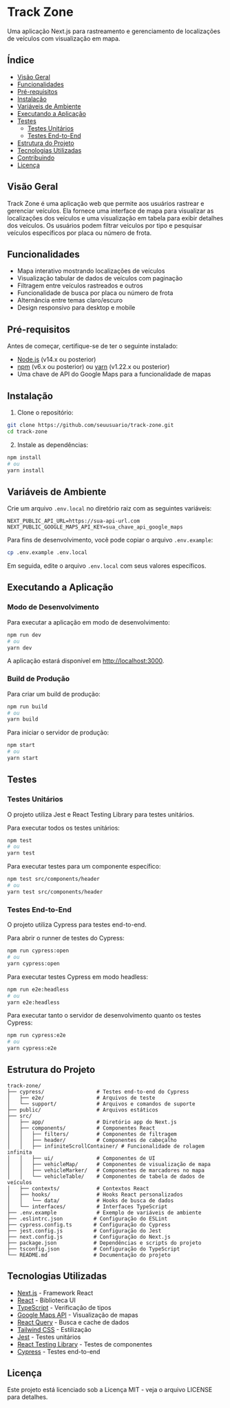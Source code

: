 # Track Zone

Uma aplicação Next.js para rastreamento e gerenciamento de localizações de veículos com visualização em mapa.

## Índice

- [Visão Geral](#visão-geral)
- [Funcionalidades](#funcionalidades)
- [Pré-requisitos](#pré-requisitos)
- [Instalação](#instalação)
- [Variáveis de Ambiente](#variáveis-de-ambiente)
- [Executando a Aplicação](#executando-a-aplicação)
- [Testes](#testes)
  - [Testes Unitários](#testes-unitários)
  - [Testes End-to-End](#testes-end-to-end)
- [Estrutura do Projeto](#estrutura-do-projeto)
- [Tecnologias Utilizadas](#tecnologias-utilizadas)
- [Contribuindo](#contribuindo)
- [Licença](#licença)

## Visão Geral

Track Zone é uma aplicação web que permite aos usuários rastrear e gerenciar veículos. Ela fornece uma interface de mapa para visualizar as localizações dos veículos e uma visualização em tabela para exibir detalhes dos veículos. Os usuários podem filtrar veículos por tipo e pesquisar veículos específicos por placa ou número de frota.

## Funcionalidades

- Mapa interativo mostrando localizações de veículos
- Visualização tabular de dados de veículos com paginação
- Filtragem entre veículos rastreados e outros
- Funcionalidade de busca por placa ou número de frota
- Alternância entre temas claro/escuro
- Design responsivo para desktop e mobile

## Pré-requisitos

Antes de começar, certifique-se de ter o seguinte instalado:

- [Node.js](https://nodejs.org/) (v14.x ou posterior)
- [npm](https://www.npmjs.com/) (v6.x ou posterior) ou [yarn](https://yarnpkg.com/) (v1.22.x ou posterior)
- Uma chave de API do Google Maps para a funcionalidade de mapas

## Instalação

1. Clone o repositório:

```bash
git clone https://github.com/seuusuario/track-zone.git
cd track-zone
```

2. Instale as dependências:

```bash
npm install
# ou
yarn install
```

## Variáveis de Ambiente

Crie um arquivo `.env.local` no diretório raiz com as seguintes variáveis:

```
NEXT_PUBLIC_API_URL=https://sua-api-url.com
NEXT_PUBLIC_GOOGLE_MAPS_API_KEY=sua_chave_api_google_maps
```

Para fins de desenvolvimento, você pode copiar o arquivo `.env.example`:

```bash
cp .env.example .env.local
```

Em seguida, edite o arquivo `.env.local` com seus valores específicos.

## Executando a Aplicação

### Modo de Desenvolvimento

Para executar a aplicação em modo de desenvolvimento:

```bash
npm run dev
# ou
yarn dev
```

A aplicação estará disponível em [http://localhost:3000](http://localhost:3000).

### Build de Produção

Para criar um build de produção:

```bash
npm run build
# ou
yarn build
```

Para iniciar o servidor de produção:

```bash
npm start
# ou
yarn start
```

## Testes

### Testes Unitários

O projeto utiliza Jest e React Testing Library para testes unitários.

Para executar todos os testes unitários:

```bash
npm test
# ou
yarn test
```

Para executar testes para um componente específico:

```bash
npm test src/components/header
# ou
yarn test src/components/header
```

### Testes End-to-End

O projeto utiliza Cypress para testes end-to-end.

Para abrir o runner de testes do Cypress:

```bash
npm run cypress:open
# ou
yarn cypress:open
```

Para executar testes Cypress em modo headless:

```bash
npm run e2e:headless
# ou
yarn e2e:headless
```

Para executar tanto o servidor de desenvolvimento quanto os testes Cypress:

```bash
npm run cypress:e2e
# ou
yarn cypress:e2e
```

## Estrutura do Projeto

```
track-zone/
├── cypress/                 # Testes end-to-end do Cypress
│   ├── e2e/                 # Arquivos de teste
│   └── support/             # Arquivos e comandos de suporte
├── public/                  # Arquivos estáticos
├── src/
│   ├── app/                 # Diretório app do Next.js
│   ├── components/          # Componentes React
│   │   ├── filters/         # Componentes de filtragem
│   │   ├── header/          # Componentes de cabeçalho
│   │   ├── infiniteScrollContainer/ # Funcionalidade de rolagem infinita
│   │   ├── ui/              # Componentes de UI
│   │   ├── vehicleMap/      # Componentes de visualização de mapa
│   │   ├── vehicleMarker/   # Componentes de marcadores no mapa
│   │   └── vehicleTable/    # Componentes de tabela de dados de veículos
│   ├── contexts/            # Contextos React
│   ├── hooks/               # Hooks React personalizados
│   │   └── data/            # Hooks de busca de dados
│   └── interfaces/          # Interfaces TypeScript
├── .env.example             # Exemplo de variáveis de ambiente
├── .eslintrc.json          # Configuração do ESLint
├── cypress.config.ts       # Configuração do Cypress
├── jest.config.js          # Configuração do Jest
├── next.config.js          # Configuração do Next.js
├── package.json            # Dependências e scripts do projeto
├── tsconfig.json           # Configuração do TypeScript
└── README.md               # Documentação do projeto
```

## Tecnologias Utilizadas

- [Next.js](https://nextjs.org/) - Framework React
- [React](https://reactjs.org/) - Biblioteca UI
- [TypeScript](https://www.typescriptlang.org/) - Verificação de tipos
- [Google Maps API](https://developers.google.com/maps) - Visualização de mapas
- [React Query](https://react-query.tanstack.com/) - Busca e cache de dados
- [Tailwind CSS](https://tailwindcss.com/) - Estilização
- [Jest](https://jestjs.io/) - Testes unitários
- [React Testing Library](https://testing-library.com/docs/react-testing-library/intro/) - Testes de componentes
- [Cypress](https://www.cypress.io/) - Testes end-to-end

## Licença

Este projeto está licenciado sob a Licença MIT - veja o arquivo LICENSE para detalhes.
